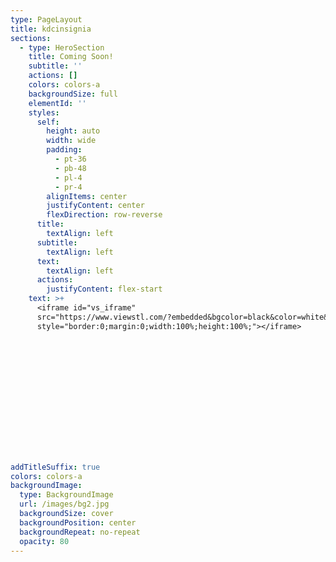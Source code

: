 ```yaml
---
type: PageLayout
title: kdcinsignia
sections:
  - type: HeroSection
    title: Coming Soon!
    subtitle: ''
    actions: []
    colors: colors-a
    backgroundSize: full
    elementId: ''
    styles:
      self:
        height: auto
        width: wide
        padding:
          - pt-36
          - pb-48
          - pl-4
          - pr-4
        alignItems: center
        justifyContent: center
        flexDirection: row-reverse
      title:
        textAlign: left
      subtitle:
        textAlign: left
      text:
        textAlign: left
      actions:
        justifyContent: flex-start
    text: >+
      <iframe id="vs_iframe"
      src="https://www.viewstl.com/?embedded&bgcolor=black&color=white&shading=flat&clean=yes&url=https%3A%2F%2Fkdc3d.netlify.app%2Fimages%2FKDC-insignia.stl"
      style="border:0;margin:0;width:100%;height:100%;"></iframe>















addTitleSuffix: true
colors: colors-a
backgroundImage:
  type: BackgroundImage
  url: /images/bg2.jpg
  backgroundSize: cover
  backgroundPosition: center
  backgroundRepeat: no-repeat
  opacity: 80
---
```

